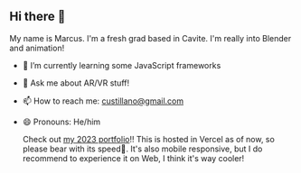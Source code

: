 ## Hi there 👋
My name is Marcus. I'm a fresh grad based in Cavite. I'm really into Blender and animation!

- 🌱 I’m currently learning some JavaScript frameworks
- 💬 Ask me about AR/VR stuff!
- 📫 How to reach me: custillano@gmail.com
- 😄 Pronouns: He/him

  Check out [my 2023 portfolio](https://custillano-room-bokoko33.vercel.app/)!! This is hosted in Vercel as of now, so please bear with its speed🙏. It's also mobile responsive, but I do recommend to experience it on Web, I think it's way cooler!
<!--
**Hestice/Hestice** is a ✨ _special_ ✨ repository because its `README.md` (this file) appears on your GitHub profile.

Here are some ideas to get you started:

- 🔭 I’m currently working on ...
- 🌱 I’m currently learning ...
- 👯 I’m looking to collaborate on ...
- 🤔 I’m looking for help with ...
- 💬 Ask me about ...
- 📫 How to reach me: ...
- 😄 Pronouns: ...
- ⚡ Fun fact: ...
-->
